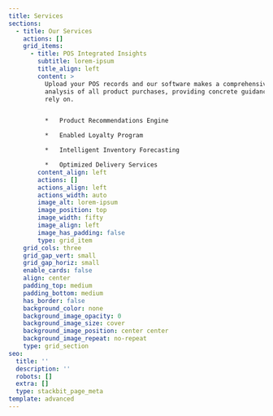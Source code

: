 ```yaml
---
title: Services
sections:
  - title: Our Services
    actions: []
    grid_items:
      - title: POS Integrated Insights
        subtitle: lorem-ipsum
        title_align: left
        content: >
          Upload your POS records and our software makes a comprehensive
          analysis of all product purchases, providing concrete guidance you can
          rely on.


          *   Product Recommendations Engine

          *   Enabled Loyalty Program

          *   Intelligent Inventory Forecasting

          *   Optimized Delivery Services
        content_align: left
        actions: []
        actions_align: left
        actions_width: auto
        image_alt: lorem-ipsum
        image_position: top
        image_width: fifty
        image_align: left
        image_has_padding: false
        type: grid_item
    grid_cols: three
    grid_gap_vert: small
    grid_gap_horiz: small
    enable_cards: false
    align: center
    padding_top: medium
    padding_bottom: medium
    has_border: false
    background_color: none
    background_image_opacity: 0
    background_image_size: cover
    background_image_position: center center
    background_image_repeat: no-repeat
    type: grid_section
seo:
  title: ''
  description: ''
  robots: []
  extra: []
  type: stackbit_page_meta
template: advanced
---
```

